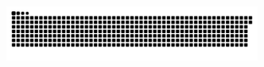 <picture>
  <source media="(prefers-color-scheme: dark)" srcset="https://raw.githubusercontent.com/MarineHakobyan/MarineHakobyan/fba2c945d4bfcbef2d99b95dba89ab97c897fd0c/github-contribution-grid-snake-dark.svg" />
  <source media="(prefers-color-scheme: light)" srcset="https://raw.githubusercontent.com/MarineHakobyan/MarineHakobyan/fba2c945d4bfcbef2d99b95dba89ab97c897fd0c/github-contribution-grid-snake.svg" />
  <img alt="github-snake" src="https://raw.githubusercontent.com/MarineHakobyan/MarineHakobyan/fba2c945d4bfcbef2d99b95dba89ab97c897fd0c/github-contribution-grid-snake-dark.svg" />
</picture>
